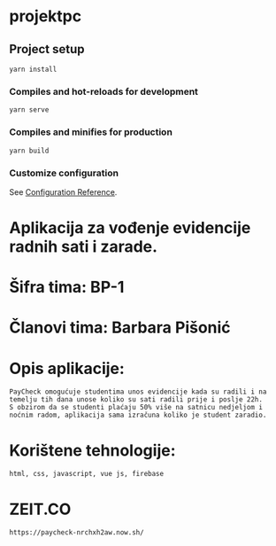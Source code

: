 # projektpc

## Project setup
```
yarn install
```

### Compiles and hot-reloads for development
```
yarn serve
```

### Compiles and minifies for production
```
yarn build
```

### Customize configuration
See [Configuration Reference](https://cli.vuejs.org/config/).

# Aplikacija za vođenje evidencije radnih sati i zarade.
# Šifra tima: BP-1
# Članovi tima: Barbara Pišonić

# Opis aplikacije: 
```
PayCheck omogućuje studentima unos evidencije kada su radili i na temelju tih dana unose koliko su sati radili prije i poslje 22h. 
S obzirom da se studenti plaćaju 50% više na satnicu nedjeljom i noćnim radom, aplikacija sama izračuna koliko je student zaradio.
```

# Korištene tehnologije:
```
html, css, javascript, vue js, firebase
```

# ZEIT.CO
```
https://paycheck-nrchxh2aw.now.sh/
```
